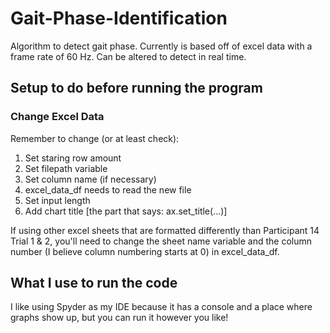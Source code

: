 # Gait-Phase-Identification

Algorithm to detect gait phase. Currently is based off of excel data with a frame rate of 60 Hz.
Can be altered to detect in real time.

## Setup to do before running the program


### Change Excel Data
Remember to change (or at least check):
1. Set staring row amount
2. Set filepath variable
3. Set column name (if necessary)
4. excel_data_df needs to read the new file
5. Set input length
6. Add chart title [the part that says: ax.set_title(...)]

If using other excel sheets that are formatted differently than Participant 14 Trial 1 & 2, you'll need to change the sheet name variable and the column number (I believe column numbering starts at 0) in excel_data_df.


## What I use to run the code
I like using Spyder as my IDE because it has a console and a place where graphs show up, but you can run it however you like!
